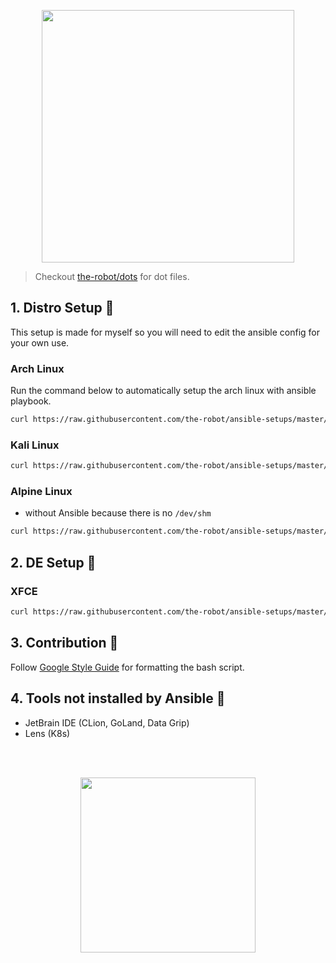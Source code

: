 <p align="center">
  <img src="https://raw.githubusercontent.com/the-robot/ansible-setups/master/ansiblesetups.png" width=404 />
</p>

> Checkout [the-robot/dots](https://github.com/the-robot/dots) for dot files.

## 1. Distro Setup 🐧

This setup is made for myself so you will need to edit the ansible config for your own use.

### Arch Linux

Run the command below to automatically setup the arch linux with ansible playbook.

```sh
curl https://raw.githubusercontent.com/the-robot/ansible-setups/master/scripts/setup-arch.sh | sudo bash -s -- $(whoami)
```

### Kali Linux

```sh
curl https://raw.githubusercontent.com/the-robot/ansible-setups/master/scripts/setup-kali.sh | sudo bash -s -- $(whoami)
```

### Alpine Linux

- without Ansible because there is no `/dev/shm`

```sh
curl https://raw.githubusercontent.com/the-robot/ansible-setups/master/scripts/setup-alpine-ash.sh | ash
```

## 2. DE Setup 🎨

### XFCE

```sh
curl https://raw.githubusercontent.com/the-robot/ansible-setups/master/scripts/setup-xfce.sh | bash -s -- $(whoami)
```

## 3. Contribution 📝

Follow [Google Style Guide](https://google.github.io/styleguide/shellguide.html) for formatting the bash script.

## 4. Tools not installed by Ansible 🚫

- JetBrain IDE (CLion, GoLand, Data Grip)
- Lens (K8s)

</br><br/>
  
<p align="center">
  <img src="https://i.redd.it/yf4j8mde9n341.jpg" width=280 />
</p>
